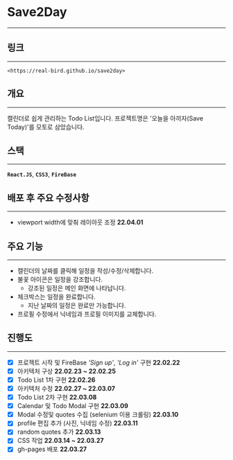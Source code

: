 # Save2Day

---

## 링크

---

`<https://real-bird.github.io/save2day>`

## 개요

---

캘린더로 쉽게 관리하는 Todo List입니다.
프로젝트명은 '오늘을 아끼자(Save Today)'를 모토로 삼았습니다.

## 스택

---

**`React.JS`**, **`CSS3`**, **`FireBase`**

## 배포 후 주요 수정사항

---

- viewport width에 맞춰 레이아웃 조정 **22.04.01**

## 주요 기능

---

- 캘린더의 날짜를 클릭해 일정을 작성/수정/삭제합니다.
- 불꽃 아이콘은 일정을 강조합니다.
  - 강조된 일정은 메인 화면에 나타납니다.
- 체크박스는 일정을 완료합니다.
  - 지난 날짜의 일정은 완료만 가능합니다.
- 프로필 수정에서 닉네임과 프로필 이미지를 교체합니다.

## 진행도

---

- [x] 프로젝트 시작 및 FireBase _'Sign up'_, _'Log in'_ 구현 **22.02.22**
- [x] 아키텍처 구상 **22.02.23 ~ 22.02.25**
- [x] Todo List 1차 구현 **22.02.26**
- [x] 아키텍처 수정 **22.02.27 ~ 22.03.07**
- [x] Todo List 2차 구현 **22.03.08**
- [x] Calendar 및 Todo Modal 구현 **22.03.09**
- [x] Modal 수정및 quotes 수집 (selenium 이용 크롤링) **22.03.10**
- [x] profile 편집 추가 (사진, 닉네임 수정) **22.03.11**
- [x] random quotes 추가 **22.03.13**
- [x] CSS 작업 **22.03.14 ~ 22.03.27**
- [x] gh-pages 배포 **22.03.27**

